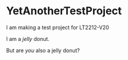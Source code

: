 # YetAnotherTestProject
I am making a test project for LT2212-V20

I am a *jelly* donut.

But are *you* also a jelly donut?
